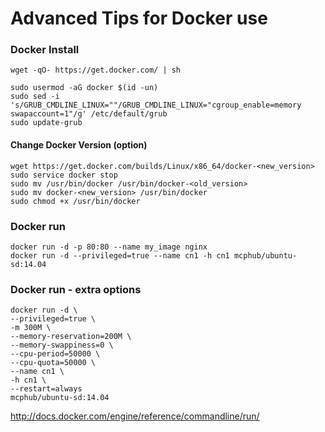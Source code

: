 # Advanced Tips for Docker use

### Docker Install
~~~
wget -qO- https://get.docker.com/ | sh

sudo usermod -aG docker $(id -un)
sudo sed -i 's/GRUB_CMDLINE_LINUX=""/GRUB_CMDLINE_LINUX="cgroup_enable=memory swapaccount=1"/g' /etc/default/grub
sudo update-grub
~~~

#### Change Docker Version (option)
~~~
wget https://get.docker.com/builds/Linux/x86_64/docker-<new_version>
sudo service docker stop
sudo mv /usr/bin/docker /usr/bin/docker-<old_version>
sudo mv docker-<new_version> /usr/bin/docker
sudo chmod +x /usr/bin/docker
~~~

### Docker run
~~~
docker run -d -p 80:80 --name my_image nginx
docker run -d --privileged=true --name cn1 -h cn1 mcphub/ubuntu-sd:14.04
~~~

### Docker run - extra options
~~~
docker run -d \
--privileged=true \
-m 300M \
--memory-reservation=200M \
--memory-swappiness=0 \
--cpu-period=50000 \
--cpu-quota=50000 \
--name cn1 \
-h cn1 \
--restart=always
mcphub/ubuntu-sd:14.04
~~~

http://docs.docker.com/engine/reference/commandline/run/
